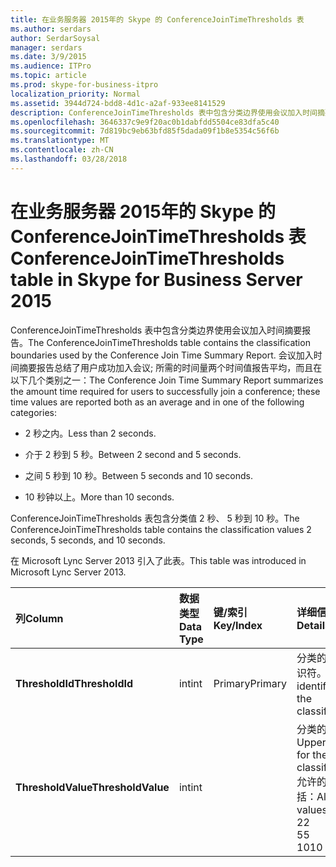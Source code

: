 ```yaml
---
title: 在业务服务器 2015年的 Skype 的 ConferenceJoinTimeThresholds 表
ms.author: serdars
author: SerdarSoysal
manager: serdars
ms.date: 3/9/2015
ms.audience: ITPro
ms.topic: article
ms.prod: skype-for-business-itpro
localization_priority: Normal
ms.assetid: 3944d724-bdd8-4d1c-a2af-933ee8141529
description: ConferenceJoinTimeThresholds 表中包含分类边界使用会议加入时间摘要报告。 会议加入时间摘要报告总结了用户成功加入会议; 所需的时间量两个时间值报告平均，而且在以下几个类别之一：
ms.openlocfilehash: 3646337c9e9f20ac0b1dabfdd5504ce83dfa5c40
ms.sourcegitcommit: 7d819bc9eb63bfd85f5dada09f1b8e5354c56f6b
ms.translationtype: MT
ms.contentlocale: zh-CN
ms.lasthandoff: 03/28/2018
---
```

# <a name="conferencejointimethresholds-table-in-skype-for-business-server-2015"></a><span data-ttu-id="4445d-104">在业务服务器 2015年的 Skype 的 ConferenceJoinTimeThresholds 表</span><span class="sxs-lookup"><span data-stu-id="4445d-104">ConferenceJoinTimeThresholds table in Skype for Business Server 2015</span></span>
 
<span data-ttu-id="4445d-105">ConferenceJoinTimeThresholds 表中包含分类边界使用会议加入时间摘要报告。</span><span class="sxs-lookup"><span data-stu-id="4445d-105">The ConferenceJoinTimeThresholds table contains the classification boundaries used by the Conference Join Time Summary Report.</span></span> <span data-ttu-id="4445d-106">会议加入时间摘要报告总结了用户成功加入会议; 所需的时间量两个时间值报告平均，而且在以下几个类别之一：</span><span class="sxs-lookup"><span data-stu-id="4445d-106">The Conference Join Time Summary Report summarizes the amount time required for users to successfully join a conference; these time values are reported both as an average and in one of the following categories:</span></span>
  
- <span data-ttu-id="4445d-107">2 秒之内。</span><span class="sxs-lookup"><span data-stu-id="4445d-107">Less than 2 seconds.</span></span>
    
- <span data-ttu-id="4445d-108">介于 2 秒到 5 秒。</span><span class="sxs-lookup"><span data-stu-id="4445d-108">Between 2 second and 5 seconds.</span></span>
    
- <span data-ttu-id="4445d-109">之间 5 秒到 10 秒。</span><span class="sxs-lookup"><span data-stu-id="4445d-109">Between 5 seconds and 10 seconds.</span></span>
    
- <span data-ttu-id="4445d-110">10 秒钟以上。</span><span class="sxs-lookup"><span data-stu-id="4445d-110">More than 10 seconds.</span></span>
    
<span data-ttu-id="4445d-111">ConferenceJoinTimeThresholds 表包含分类值 2 秒、 5 秒到 10 秒。</span><span class="sxs-lookup"><span data-stu-id="4445d-111">The ConferenceJoinTimeThresholds table contains the classification values 2 seconds, 5 seconds, and 10 seconds.</span></span>
  
<span data-ttu-id="4445d-112">在 Microsoft Lync Server 2013 引入了此表。</span><span class="sxs-lookup"><span data-stu-id="4445d-112">This table was introduced in Microsoft Lync Server 2013.</span></span>
  
|<span data-ttu-id="4445d-113">**列**</span><span class="sxs-lookup"><span data-stu-id="4445d-113">**Column**</span></span>|<span data-ttu-id="4445d-114">**数据类型**</span><span class="sxs-lookup"><span data-stu-id="4445d-114">**Data Type**</span></span>|<span data-ttu-id="4445d-115">**键/索引**</span><span class="sxs-lookup"><span data-stu-id="4445d-115">**Key/Index**</span></span>|<span data-ttu-id="4445d-116">**详细信息**</span><span class="sxs-lookup"><span data-stu-id="4445d-116">**Details**</span></span>|
|:-----|:-----|:-----|:-----|
|<span data-ttu-id="4445d-117">**ThresholdId**</span><span class="sxs-lookup"><span data-stu-id="4445d-117">**ThresholdId**</span></span> <br/> |<span data-ttu-id="4445d-118">int</span><span class="sxs-lookup"><span data-stu-id="4445d-118">int</span></span>  <br/> |<span data-ttu-id="4445d-119">Primary</span><span class="sxs-lookup"><span data-stu-id="4445d-119">Primary</span></span>  <br/> |<span data-ttu-id="4445d-120">分类的唯一标识符。</span><span class="sxs-lookup"><span data-stu-id="4445d-120">Unique identifier for the classification.</span></span>  <br/> |
|<span data-ttu-id="4445d-121">**ThresholdValue**</span><span class="sxs-lookup"><span data-stu-id="4445d-121">**ThresholdValue**</span></span> <br/> |<span data-ttu-id="4445d-122">int</span><span class="sxs-lookup"><span data-stu-id="4445d-122">int</span></span>  <br/> || <span data-ttu-id="4445d-123">分类的上限。</span><span class="sxs-lookup"><span data-stu-id="4445d-123">Upper limit for the classification.</span></span> <span data-ttu-id="4445d-124">允许的值包括：</span><span class="sxs-lookup"><span data-stu-id="4445d-124">Allowed values are:</span></span> <br/>  <span data-ttu-id="4445d-125">2</span><span class="sxs-lookup"><span data-stu-id="4445d-125">2</span></span> <br/>  <span data-ttu-id="4445d-126">5</span><span class="sxs-lookup"><span data-stu-id="4445d-126">5</span></span> <br/>  <span data-ttu-id="4445d-127">10</span><span class="sxs-lookup"><span data-stu-id="4445d-127">10</span></span> <br/> |
   

